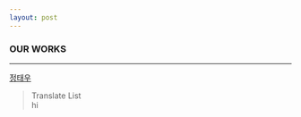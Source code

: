 ```yaml
---
layout: post
---
```


### OUR WORKS
---------------------------
[정태우](https://github.com/EherSenaw)  
> Translate List  
> hi
